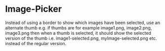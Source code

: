 # Image-Picker
Instead of using a border to show which images have been selected, use an alternate thumb e.g. if thumbs are for example image1.png, image2.png, image3.png then when a thumb is selected, it should show the selected version of the thumb i.e. image1-selected.png, myImage-selected.png etc. instead of the regular version.
